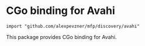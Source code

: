 # CGo binding for Avahi

```
import "github.com/alexpevzner/mfp/discovery/avahi"
```

This package provides CGo binding for Avahi.

<!-- vim:ts=8:sw=4:et:textwidth=72
-->
